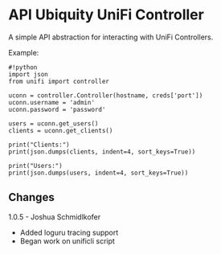 # API Ubiquity UniFi Controller

A simple API abstraction for interacting with UniFi Controllers.

Example:


    #!python
    import json
    from unifi import controller

    uconn = controller.Controller(hostname, creds['port'])
    uconn.username = 'admin'
    uconn.password = 'password'

    users = uconn.get_users()
    clients = uconn.get_clients()

    print("Clients:")
    print(json.dumps(clients, indent=4, sort_keys=True))

    print("Users:")
    print(json.dumps(users, indent=4, sort_keys=True))


## Changes

1.0.5 - Joshua Schmidlkofer
  - Added loguru tracing support
  - Began work on unificli script
